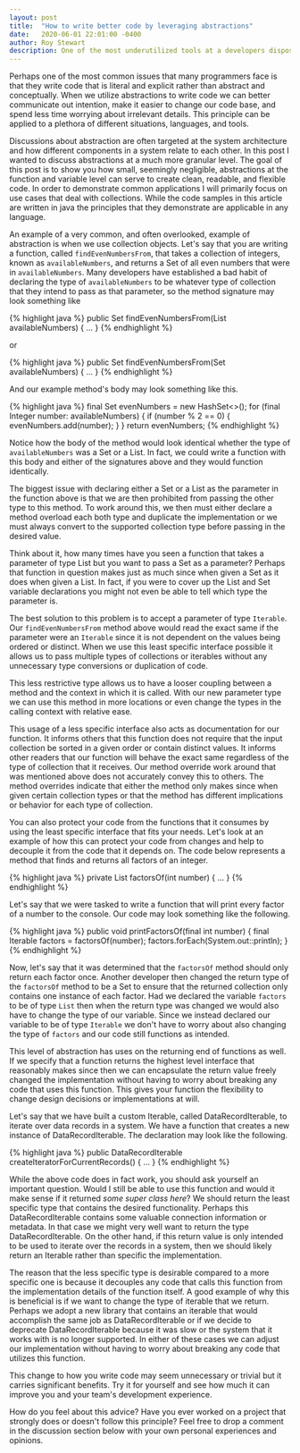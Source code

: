 ```yaml
---
layout: post
title:  "How to write better code by leveraging abstractions"
date:   2020-06-01 22:01:00 -0400
author: Roy Stewart
description: One of the most underutilized tools at a developers disposal is abstraction. Abstraction can greatly reduce the amount of code that you rewrite while also making the code that you write much more meaningful. Learn how to utilize abstractions in everyday code to build better, stronger, and more flexible code bases.
---
```

Perhaps one of the most common issues that many programmers face is that they write code that is literal and explicit rather than abstract and conceptually. When we utilize abstractions to write code we can better communicate out intention, make it easier to change our code base, and spend less time worrying about irrelevant details. This principle can be applied to a plethora of different situations, languages, and tools.

Discussions about abstraction are often targeted at the system architecture and how different components in a system relate to each other. In this post I wanted to discuss abstractions at a much more granular level. The goal of this post is to show you how small, seemingly negligible, abstractions at the function and variable level can serve to create clean, readable, and flexible code. In order to demonstrate common applications I will primarily focus on use cases that deal with collections. While the code samples in this article are written in java the principles that they demonstrate are applicable in any language.

An example of a very common, and often overlooked, example of abstraction is when we use collection objects. Let's say that you are writing a function, called <code>findEvenNumbersFrom</code>, that takes a collection of integers, known as <code>availableNumbers</code>, and returns a Set of all even numbers that were in <code>availableNumbers</code>. Many developers have established a bad habit of declaring the type of <code>availableNumbers</code> to be whatever type of collection that they intend to pass as that parameter, so the method signature may look something like

{% highlight java %}
public Set<Integer> findEvenNumbersFrom(List<Integer> availableNumbers) { ... }
{% endhighlight %}

or

{% highlight java %}
public Set<Integer> findEvenNumbersFrom(Set<Integer> availableNumbers) { ... }
{% endhighlight %}

And our example method's body may look something like this.

{% highlight java %}
final Set<Integer> evenNumbers = new HashSet<>();
for (final Integer number: availableNumbers) {
    if (number % 2 == 0) {
        evenNumbers.add(number);
    }
}
return evenNumbers;
{% endhighlight %}

Notice how the body of the method would look identical whether the type of <code>availableNumbers</code> was a Set or a List. In fact, we could write a function with this body and either of the signatures above and they would function identically.

The biggest issue with declaring either a Set or a List as the parameter in the function above is that we are then prohibited from passing the other type to this method. To work around this, we then must either declare a method overload each both type and duplicate the implementation or we must always convert to the supported collection type before passing in the desired value.

Think about it, how many times have you seen a function that takes a parameter of type List but you want to pass a Set as a parameter? Perhaps that function in question makes just as much since when given a Set as it does when given a List. In fact, if you were to cover up the List and Set variable declarations you might not even be able to tell which type the parameter is.

The best solution to this problem is to accept a parameter of type <code>Iterable</code>. Our <code>findEvenNumbersFrom</code> method above would read the exact same if the parameter were an <code>Iterable</code> since it is not dependent on the values being ordered or distinct. When we use this least specific interface possible it allows us to pass multiple types of collections or iterables without any unnecessary type conversions or duplication of code.

This less restrictive type allows us to have a looser coupling between a method and the context in which it is called. With our new parameter type we can use this method in more locations or even change the types in the calling context with relative ease.

This usage of a less specific interface also acts as documentation for our function. It informs others that this function does not require that the input collection be sorted in a given order or contain distinct values. It informs other readers that our function will behave the exact same regardless of the type of collection that it receives. Our method override work around that was mentioned above does not accurately convey this to others. The method overrides indicate that either the method only makes since when given certain collection types or that the method has different implications or behavior for each type of collection.

You can also protect your code from the functions that it consumes by using the least specific interface that fits your needs. Let's look at an example of how this can protect your code from changes and help to decouple it from the code that it depends on. The code below represents a method that finds and returns all factors of an integer.

{% highlight java %}
private List<Integer> factorsOf(int number) { ... }
{% endhighlight %}

Let's say that we were tasked to write a function that will print every factor of a number to the console. Our code may look something like the following.

{% highlight java %}
public void printFactorsOf(final int number) {
    final Iterable<Integer> factors = factorsOf(number);
    factors.forEach(System.out::println);
}
{% endhighlight %}

Now, let's say that it was determined that the <code>factorsOf</code> method should only return each factor once. Another developer then changed the return type of the <code>factorsOf</code> method to be a Set to ensure that the returned collection only contains one instance of each factor. Had we declared the variable <code>factors</code> to be of type <code>List</code> then when the return type was changed we would also have to change the type of our variable. Since we instead declared our variable to be of type <code>Iterable</code> we don't have to worry about also changing the type of <code>factors</code> and our code still functions as intended.

This level of abstraction has uses on the returning end of functions as well. If we specify that a function returns the highest level interface that reasonably makes since then we can encapsulate the return value freely changed the implementation without having to worry about breaking any code that uses this function. This gives your function the flexibility to change design decisions or implementations at will.

Let's say that we have built a custom Iterable, called DataRecordIterable, to iterate over data records in a system. We have a function that creates a new instance of DataRecordIterable. The declaration may look like the following.

{% highlight java %}
public DataRecordIterable createIteratorForCurrentRecords() { ... }
{% endhighlight %}

While the above code does in fact work, you should ask yourself an important question. Would I still be able to use this function and would it make sense if it returned <em>some super class here</em>? We should return the least specific type that contains the desired functionality. Perhaps this DataRecordIterable contains some valuable connection information or metadata. In that case we might very well want to return the type DataRecordIterable. On the other hand, if this return value is only intended to be used to iterate over the records in a system, then we should likely return an Iterable rather than specific the implementation.

The reason that the less specific type is desirable compared to a more specific one is because it decouples any code that calls this function from the implementation details of the function itself. A good example of why this is beneficial is if we want to change the type of iterable that we return. Perhaps we adopt a new library that contains an iterable that would accomplish the same job as DataRecordIterable or if we decide to deprecate DataRecordIterable because it was slow or the system that it works with is no longer supported. In either of these cases we can adjust our implementation without having to worry about breaking any code that utilizes this function.

This change to how you write code may seem unnecessary or trivial but it carries significant benefits. Try it for yourself and see how much it can improve you and your team's development experience.

How do you feel about this advice? Have you ever worked on a project that strongly does or doesn't follow this principle? Feel free to drop a comment in the discussion section below with your own personal experiences and opinions.
